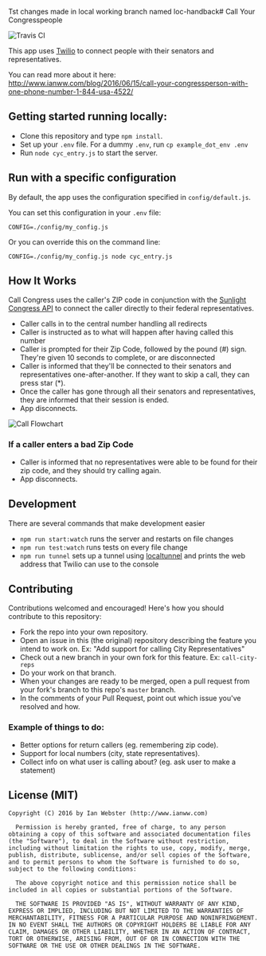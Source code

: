 Tst changes made in local working branch named loc-handback# Call Your Congresspeople

![Travis CI](https://travis-ci.org/StayWokeOrg/general-congress-hotline.svg?branch=master)

This app uses [Twilio](https://www.twilio.com/) to connect people with their senators and representatives.

You can read more about it here: http://www.ianww.com/blog/2016/06/15/call-your-congressperson-with-one-phone-number-1-844-usa-4522/

## Getting started running locally:

- Clone this repository and type `npm install`.
- Set up your `.env` file.  For a dummy `.env`, run `cp example_dot_env .env`
- Run `node cyc_entry.js` to start the server.

## Run with a specific configuration

By default, the app uses the configuration specified in `config/default.js`.

You can set this configuration in your `.env` file:

```
CONFIG=./config/my_config.js
```

Or you can override this on the command line:

```
CONFIG=./config/my_config.js node cyc_entry.js
```

## How It Works

Call Congress uses the caller's ZIP code in conjunction with the [Sunlight Congress API](https://sunlightlabs.github.io/congress/) to connect the caller directly to their federal representatives.

- Caller calls in to the central number handling all redirects
- Caller is instructed as to what will happen after having called this number
- Caller is prompted for their Zip Code, followed by the pound (#) sign. They're given 10 seconds to complete, or are disconnected
- Caller is informed that they'll be connected to their senators and representatives one-after-another. If they want to skip a call, they can press star (*).
- Once the caller has gone through all their senators and representatives, they are informed that their session is ended.
- App disconnects.

![Call Flowchart](https://raw.githubusercontent.com/StayWokeOrg/general-congress-hotline/master/spec/call-flowchart.png)

### If a caller enters a bad Zip Code

- Caller is informed that no representatives were able to be found for their zip code, and they should try calling again.
- App disconnects.

## Development

There are several commands that make development easier

- `npm run start:watch` runs the server and restarts on file changes
- `npm run test:watch` runs tests on every file change
- `npm run tunnel` sets up a tunnel using [localtunnel](https://localtunnel.github.io/www/) and prints the web address that Twilio can use to the console

## Contributing

Contributions welcomed and encouraged! Here's how you should contribute to this repository:

- Fork the repo into your own repository.
- Open an issue in this (the original) repository describing the feature you intend to work on. Ex: "Add support for calling City Representatives"
- Check out a new branch in your own fork for this feature. Ex: `call-city-reps`
- Do your work on that branch.
- When your changes are ready to be merged, open a pull request from your fork's branch to this repo's `master` branch.
- In the comments of your Pull Request, point out which issue you've resolved and how.


### Example of things to do:

- Better options for return callers (eg. remembering zip code).
- Support for local numbers (city, state representatives).
- Collect info on what user is calling about? (eg. ask user to make a statement)


## License (MIT)

```
Copyright (C) 2016 by Ian Webster (http://www.ianww.com)

  Permission is hereby granted, free of charge, to any person obtaining a copy of this software and associated documentation files (the "Software"), to deal in the Software without restriction, including without limitation the rights to use, copy, modify, merge, publish, distribute, sublicense, and/or sell copies of the Software, and to permit persons to whom the Software is furnished to do so, subject to the following conditions:

  The above copyright notice and this permission notice shall be included in all copies or substantial portions of the Software.

  THE SOFTWARE IS PROVIDED "AS IS", WITHOUT WARRANTY OF ANY KIND, EXPRESS OR IMPLIED, INCLUDING BUT NOT LIMITED TO THE WARRANTIES OF MERCHANTABILITY, FITNESS FOR A PARTICULAR PURPOSE AND NONINFRINGEMENT. IN NO EVENT SHALL THE AUTHORS OR COPYRIGHT HOLDERS BE LIABLE FOR ANY CLAIM, DAMAGES OR OTHER LIABILITY, WHETHER IN AN ACTION OF CONTRACT, TORT OR OTHERWISE, ARISING FROM, OUT OF OR IN CONNECTION WITH THE SOFTWARE OR THE USE OR OTHER DEALINGS IN THE SOFTWARE.
```
